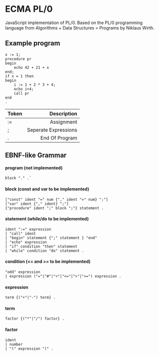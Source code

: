 # ECMA PL/0
JavaScript implementation of PL/0. Based on the PL/0 programming language from Algorithms + Data Structures = Programs by Niklaus Wirth.

## Example program
```
x := 1;
procedure pr
begin
    echo 42 + 21 + x
end;
if x = 1 then
begin
    i := 1 + 2 * 3 + 4;
    echo i+4;
    call pr
end
. 
```

| Token  | Description          |
| ------ | -------------------: |
| :=     | Assignment           |
| ;      | Seperate Expressions |
| .      | End Of Program       |

## EBNF-like Grammar
 
#### program (not implemented)
```
block "." .`
```
  
#### block (const and var to be implemented)
```
["const" ident "=" num {"," ident "=" num} ";"]  
["var" ident {"," ident} ";"]  
{"procedure" ident ";" block ";"} statement .  
```
  
#### statement (while/do to be implemented)
```
ident ":=" expression  
| "call" ident  
| "begin" statement {";" statement } "end"  
| "echo" expression
| "if" condition "then" statement  
| "while" condition "do" statement .  
```

#### condition (<= and >= to be implemented)
```
"odd" expression  
| expression ("="|"#"|"<"|"<="|">"|">=") expression .  
```

#### expression
```
term {("+"|"-") term} .  
```
  
#### term
```
factor {("*"|"/") factor} .  
```
  
#### factor
```
ident  
| number  
| "(" expression ")" .  
```

